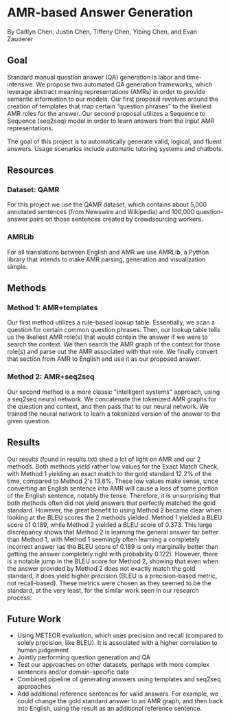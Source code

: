 # AMR-based Answer Generation
By Caitlyn Chen, Justin Chen, Tiffeny Chen, Yibing Chen, and Evan Zauderer

## Goal

Standard manual question answer (QA) generation is labor and time-intensive. We propose two automated QA generation frameworks, which leverage abstract meaning representations (AMRs) in order  to provide semantic information to our models. Our first proposal revolves around the creation of templates that map certain “question phrases” to the likeliest AMR roles for the answer. Our second proposal utilizes a Sequence to Sequence (seq2seq) model in order to learn answers from the input AMR representations.

The goal of this project is to automatically generate valid, logical, and fluent answers. Usage scenarios include automatic tutoring systems and chatbots.
## Resources
### Dataset: QAMR

For this project we use the QAMR dataset, which contains about 5,000 annotated sentences (from Newswire and Wikipedia) and 100,000 question-answer pairs on those sentences created by crowdsourcing workers.

### AMRLib

For all translations between English and AMR we use AMRLib, a Python library that intends to make AMR parsing, generation and visualization simple.

## Methods

### Method 1: AMR+templates

Our first method utilizes a rule-based lookup table. Essentially, we scan a question for certain common question phrases. Then, our lookup table tells us the likeliest AMR role(s) that would contain the answer if we were to search the context. We then search the AMR graph of the context for those role(s) and parse out the AMR associated with that role. We finally convert that section from AMR to English and use it as our proposed answer.

### Method 2: AMR+seq2seq

Our second method is a more classic "intelligent systems" approach, using a seq2seq neural network. We concatenate the tokenized AMR graphs for the question and context, and then pass that to our neural network. We trained the neural network to learn a tokenized version of the answer to the given question.

## Results
Our results (found in results.txt) shed a lot of light on AMR and our 2 methods. Both methods yield rather low values for the Exact Match Check, with Method 1 yielding an exact match to the gold standard 12.2% of the time, compared to Method 2's 13.6%. These low values make sense, since converting an English sentence into AMR will cause a loss of some portion of the English sentence, notably the tense. Therefore, it is unsurprising that both methods often did not yield answers that perfectly matched the gold standard.
However, the great benefit to using Method 2 became clear when looking at the BLEU scores the 2 methods yielded. Method 1 yielded a BLEU score of 0.189, while Method 2 yielded a BLEU score of 0.373. This large discrepancy shows that Method 2 is learning the general answer far better than Method 1, with Method 1 seemingly often learning a completely incorrect answer (as the BLEU score of 0.189 is only marginally better than getting the answer completely right with probability 0.122). However, there is a notable jump in the BLEU score for Method 2, showing that even when the answer provided by Method 2 does not exactly match the gold standard, it does yield higher precision (BLEU is a precision-based metric, not recall-based).
These metrics were chosen as they seemed to be the standard, at the very least, for the similar work seen in our research process.

## Future Work
- Using METEOR evaluation, which uses precision and recall (compared to solely precision, like BLEU). It is associated with a higher correlation to human judgement 
- Jointly performing question generation and QA
- Test our approaches on other datasets, perhaps with more complex sentences and/or domain-specific data 
- Combined pipeline of generating answers using templates and seq2seq approaches
- Add additional reference sentences for valid answers. For example, we could change the gold standard answer to an AMR graph, and then back into English, using the result as an additional reference sentence.
